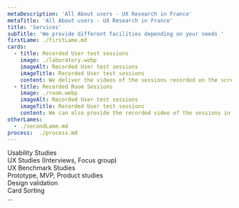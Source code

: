 ```yaml
---
metaDescription: 'All About users - UX Research in France'
metaTitle: 'All About users - UX Research in France'
title: 'Services'
subTitle: 'We provide different facilities depending on your needs '
firstLame: ./firstLame.md
cards: 
  - title: Recorded User test sessions
    image: ./laboratory.webp
    imageAlt: Recorded User test sessions
    imageTitle: Recorded User test sessions
    content: We deliver the videos of the sessions recorded on the screen with the user's face and reactions.
  - title: Recorded Room Sessions
    image: ./room.webp
    imageAlt: Recorded User test sessions
    imageTitle: Recorded User test sessions
    content: We can also provide the recorded video of the sessions in the room.
otherLames: 
  - ./secondLame.md
process:  ./process.md
---
```

Usability Studies<br/>
UX Studies  (Interviews, Focus group)<br/>
UX Benchmark Studies<br/>
Prototype, MVP, Product studies<br/>
Design validation<br/>
Card Sorting<br/>
...